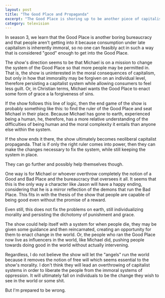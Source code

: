 ```yaml
---
layout: post
title: "The Good Place and Propaganda"
excerpt: "The Good Place is shoring up to be another piece of capitalist propaganda. But I suggest some changes that might make it more pallatable"
category: television
---
```


In season 3, we learn that the Good Place is another boring bureaucracy and that people aren't getting into it because consumption under late capitalism is inherently immoral, so no one can feasibly act in such a way that is considered "good" enough to get into the Good Place.

The show's direction seems to be that Michael is on a mission to change the system of the Good Place so that more people may be permitted in. That is, the show is uninterested in the moral consequences of capitalism, but only in how that immorality may be forgiven on an individual level, therefore persisting a capitalist system while allowing consumers to feel less guilt. Or, in Christian terms, Michael wants the Good Place to enact some form of grace a la forgiveness of sins.

If the show follows this line of logic, then the end game of the show is probably something like this: to find the ruler of the Good Place and seat Michael in their place. Because Michael has gone to earth, experienced being a human, he, therefore, has a more relative understanding of the difficulties of being human and the moral complexity it entails than anyone else within the system.

If the show ends it there, the show ultimately becomes neoliberal capitalist propaganda. That is if only the right ruler comes into power, then they can make the changes necessary to fix the system, while still keeping the system in place.

They can go further and possibly help themselves though.

One way is for Michael or whoever overthrow completely the notion of a Good and Bad Place and the bureaucracy that oversees it all. It seems that this is the only way a character like Jason will have a happy ending, considering that he is a mirror reflection of the demons that run the Bad Place. This fits in with the thesis of the show that people are capable of being good even without the promise of a reward.

Even still, this does not fix the problems on earth, still individualizing morality and persisting the dichotomy of punishment and grace.

The show could help itself with a system for when people die, they may be given some guidance and then reincarnated, creating an opportunity for them to enact change in the world. Or, the people who ran the Good Place now live as influencers in the world, like Michael did, pushing people towards doing good in the world without actually intervening.

Regardless, I do not believe the show will let the "angels" run the world because it removes the notion of free will which seems essential to the show's morality. I don't think they will lead an overthrowing of capitalist systems in order to liberate the people from the immoral systems of oppression. It will ultimately fall on individuals to be the change they wish to see in the world or some shit.

But I'm prepared to be wrong.